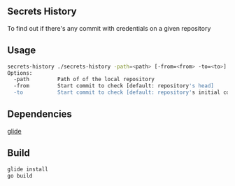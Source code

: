 Secrets History
-

To find out if there's any commit with credentials on a given repository

## Usage
```sh
secrets-history ./secrets-history -path=<path> [-from=<from> -to=<to>]
Options:
  -path         Path of of the local repository
  -from         Start commit to check [default: repository's head]
  -to           Start commit to check [default: repository's initial commit]
``` 

## Dependencies
[glide](https://github.com/Masterminds/glide)

## Build
```sh
glide install
go build
```
